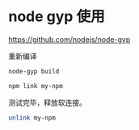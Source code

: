 # node gyp 使用

https://github.com/nodejs/node-gyp

重新编译
```bash
node-gyp build
```
```bash
npm link my-npm
```
测试完毕，释放软连接。
```bash
unlink my-npm 
```